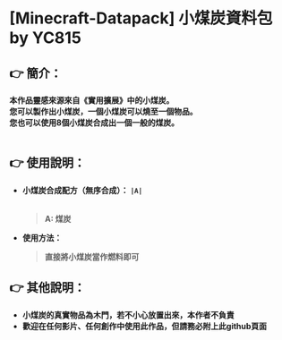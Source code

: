 # [Minecraft-Datapack] 小煤炭資料包 by YC815
## <b> 👉 簡介：<b/>
本作品靈感來源來自《實用擴展》中的小煤炭。<br>
您可以製作出小煤炭，一個小煤炭可以燒至一個物品。<br>
您也可以使用8個小煤炭合成出一個一般的煤炭。<br><br>

## <b> 👉 使用說明：<b/>
- 小煤炭合成配方（無序合成）：
`|A|`<br><br>
  > A: 煤炭<br>
- 使用方法：
  > 直接將小煤炭當作燃料即可<br>
## <b> 👉 其他說明：<b/>
- 小煤炭的真實物品為木門，若不小心放置出來，本作者不負責
- 歡迎在任何影片、任何創作中使用此作品，但請務必附上此github頁面
